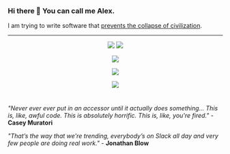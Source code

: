 ### Hi there 👋 You can call me Alex.

I am trying to write software that [prevents the collapse of civilization](https://youtu.be/ZSRHeXYDLko).

---

<p align="center">
  <img src="https://github-readme-stats.vercel.app/api?username=Alex-vZyl&count_private=true&show_icons=true&theme=tokyonight">
  <img src="https://github-readme-streak-stats.herokuapp.com/?user=Alex-vZyl&theme=tokyonight">
</p>

<p align="center">
  <img src="https://skillicons.dev/icons?i=cpp,julia,py,c,lua,java" />
</p>

<p align="center">
  <img src="https://skillicons.dev/icons?i=git,latex,cmake,md,qt" />
</p>

<p align="center">
  <img src="https://skillicons.dev/icons?i=github,linux,vscode,visualstudio" />
</p>

#

*"Never ever ever put in an accessor until it actually does something... This is, like, awful code.  This is absolutely horrific.  This is, like, you're fired."* - **Casey Muratori**

*"That’s the way that we're trending, everybody’s on Slack all day and very few people are doing real work."* - **Jonathan Blow**

<!--
**Alex-vZyl/Alex-vZyl** is a ✨ _special_ ✨ repository because its `README.md` (this file) appears on your GitHub profile.

Here are some ideas to get you started:

- 🔭 I’m currently working on ...
- 🌱 I’m currently learning ...
- 👯 I’m looking to collaborate on ...
- 🤔 I’m looking for help with ...
- 💬 Ask me about ...
- 📫 How to reach me: ...
- 😄 Pronouns: ...
- ⚡ Fun fact: ...
-->
